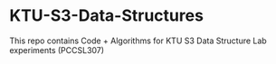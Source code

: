 # KTU-S3-Data-Structures
This repo contains Code + Algorithms for KTU S3 Data Structure Lab experiments (PCCSL307)
